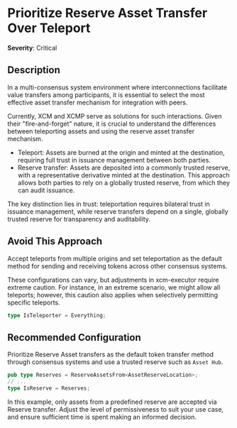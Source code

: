 # Prioritize Reserve Asset Transfer Over Teleport

**Severity**: Critical

## Description

In a multi-consensus system environment where interconnections facilitate value transfers among participants, it is
essential to select the most effective asset transfer mechanism for integration with peers.

Currently, XCM and XCMP serve as solutions for such interactions. Given their "fire-and-forget" nature, it is crucial to
understand the differences between teleporting assets and using the reserve asset transfer mechanism.

- Teleport: Assets are burned at the origin and minted at the destination, requiring full trust in issuance management
  between both parties.
- Reserve transfer: Assets are deposited into a commonly trusted reserve, with a representative derivative minted at the
  destination. This approach allows both parties to rely on a globally trusted reserve, from which they can audit
  issuance.

The key distinction lies in trust: teleportation requires bilateral trust in issuance management, while reserve
transfers depend on a single, globally trusted reserve for transparency and auditability.

## Avoid This Approach

Accept teleports from multiple origins and set teleportation as the default method for sending and receiving tokens
across other consensus systems.

These configurations can vary, but adjustments in xcm-executor require extreme caution. For instance, in an extreme
scenario, we might allow all teleports; however, this caution also applies when selectively permitting specific
teleports.

```rust
type IsTeleporter = Everything;
```

## Recommended Configuration

Prioritize Reserve Asset transfers as the default token transfer method through consensus systems and use a trusted
reserve such as `Asset Hub`.

```rust
pub type Reserves = ReserveAssetsFrom<AssetReserveLocation>;
// ...
type IsReserve = Reserves;
```

In this example, only assets from a predefined reserve are accepted via Reserve transfer. Adjust the level of
permissiveness to suit your use case, and ensure sufficient time is spent making an informed decision.
